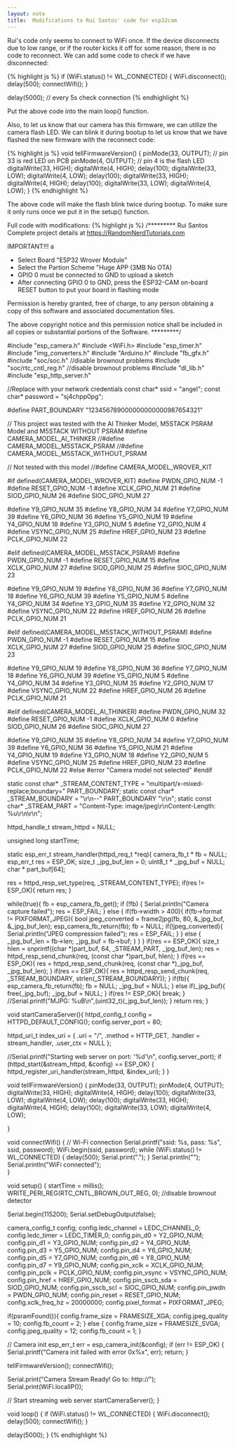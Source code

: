 ```yaml
---
layout: note
title:  Modifications to Rui Santos' code for esp32cam
---
```


Rui's code only seems to connect to WiFi once. If the device disconnects due
to low range, or if the router kicks it off for some reason, there is no code
to reconnect. We can add some code to check if we have disconnected:

{% highlight js %}
if (WiFi.status() != WL_CONNECTED) {
  WiFi.disconnect();
  delay(500);
  connectWifi();
}

delay(5000);  // every 5s check connection
{% endhighlight %}

Put the above code into the main loop() function.

Also, to let us know that our camera has this firmware, we can utilize the
camera flash LED. We can blink it during bootup to let us know that we have
flashed the new firmware with the reconnect code:

{% highlight js %}
void tellFirmwareVersion() {
  pinMode(33, OUTPUT);		// pin 33 is red LED on PCB
  pinMode(4, OUTPUT);		// pin 4 is the flash LED
  digitalWrite(33, HIGH);
  digitalWrite(4, HIGH);
  delay(100);
  digitalWrite(33, LOW);
  digitalWrite(4, LOW);
  delay(100);
  digitalWrite(33, HIGH);
  digitalWrite(4, HIGH);
  delay(100);
  digitalWrite(33, LOW);
  digitalWrite(4, LOW); 
}
{% endhighlight %}

The above code will make the flash blink twice during bootup. To make sure it
only runs once we put it in the setup() function.

Full code with modifications:
{% highlight js %}
/*********
  Rui Santos
  Complete project details at https://RandomNerdTutorials.com
  
  IMPORTANT!!! a
   - Select Board "ESP32 Wrover Module"
   - Select the Partion Scheme "Huge APP (3MB No OTA)
   - GPIO 0 must be connected to GND to upload a sketch
   - After connecting GPIO 0 to GND, press the ESP32-CAM on-board RESET button to put your board in flashing mode
  
  Permission is hereby granted, free of charge, to any person obtaining a copy
  of this software and associated documentation files.

  The above copyright notice and this permission notice shall be included in all
  copies or substantial portions of the Software.
*********/

#include "esp_camera.h"
#include <WiFi.h>
#include "esp_timer.h"
#include "img_converters.h"
#include "Arduino.h"
#include "fb_gfx.h"
#include "soc/soc.h" //disable brownout problems
#include "soc/rtc_cntl_reg.h"  //disable brownout problems
#include "dl_lib.h"
#include "esp_http_server.h"

//Replace with your network credentials
const char* ssid = "angel";
const char* password = "sj4chpp0pg";

#define PART_BOUNDARY "123456789000000000000987654321"

// This project was tested with the AI Thinker Model, M5STACK PSRAM Model and M5STACK WITHOUT PSRAM
#define CAMERA_MODEL_AI_THINKER
//#define CAMERA_MODEL_M5STACK_PSRAM
//#define CAMERA_MODEL_M5STACK_WITHOUT_PSRAM

// Not tested with this model
//#define CAMERA_MODEL_WROVER_KIT

#if defined(CAMERA_MODEL_WROVER_KIT)
  #define PWDN_GPIO_NUM    -1
  #define RESET_GPIO_NUM   -1
  #define XCLK_GPIO_NUM    21
  #define SIOD_GPIO_NUM    26
  #define SIOC_GPIO_NUM    27
  
  #define Y9_GPIO_NUM      35
  #define Y8_GPIO_NUM      34
  #define Y7_GPIO_NUM      39
  #define Y6_GPIO_NUM      36
  #define Y5_GPIO_NUM      19
  #define Y4_GPIO_NUM      18
  #define Y3_GPIO_NUM       5
  #define Y2_GPIO_NUM       4
  #define VSYNC_GPIO_NUM   25
  #define HREF_GPIO_NUM    23
  #define PCLK_GPIO_NUM    22

#elif defined(CAMERA_MODEL_M5STACK_PSRAM)
  #define PWDN_GPIO_NUM     -1
  #define RESET_GPIO_NUM    15
  #define XCLK_GPIO_NUM     27
  #define SIOD_GPIO_NUM     25
  #define SIOC_GPIO_NUM     23
  
  #define Y9_GPIO_NUM       19
  #define Y8_GPIO_NUM       36
  #define Y7_GPIO_NUM       18
  #define Y6_GPIO_NUM       39
  #define Y5_GPIO_NUM        5
  #define Y4_GPIO_NUM       34
  #define Y3_GPIO_NUM       35
  #define Y2_GPIO_NUM       32
  #define VSYNC_GPIO_NUM    22
  #define HREF_GPIO_NUM     26
  #define PCLK_GPIO_NUM     21

#elif defined(CAMERA_MODEL_M5STACK_WITHOUT_PSRAM)
  #define PWDN_GPIO_NUM     -1
  #define RESET_GPIO_NUM    15
  #define XCLK_GPIO_NUM     27
  #define SIOD_GPIO_NUM     25
  #define SIOC_GPIO_NUM     23
  
  #define Y9_GPIO_NUM       19
  #define Y8_GPIO_NUM       36
  #define Y7_GPIO_NUM       18
  #define Y6_GPIO_NUM       39
  #define Y5_GPIO_NUM        5
  #define Y4_GPIO_NUM       34
  #define Y3_GPIO_NUM       35
  #define Y2_GPIO_NUM       17
  #define VSYNC_GPIO_NUM    22
  #define HREF_GPIO_NUM     26
  #define PCLK_GPIO_NUM     21

#elif defined(CAMERA_MODEL_AI_THINKER)
  #define PWDN_GPIO_NUM     32
  #define RESET_GPIO_NUM    -1
  #define XCLK_GPIO_NUM      0
  #define SIOD_GPIO_NUM     26
  #define SIOC_GPIO_NUM     27
  
  #define Y9_GPIO_NUM       35
  #define Y8_GPIO_NUM       34
  #define Y7_GPIO_NUM       39
  #define Y6_GPIO_NUM       36
  #define Y5_GPIO_NUM       21
  #define Y4_GPIO_NUM       19
  #define Y3_GPIO_NUM       18
  #define Y2_GPIO_NUM        5
  #define VSYNC_GPIO_NUM    25
  #define HREF_GPIO_NUM     23
  #define PCLK_GPIO_NUM     22
#else
  #error "Camera model not selected"
#endif

static const char* _STREAM_CONTENT_TYPE = "multipart/x-mixed-replace;boundary=" PART_BOUNDARY;
static const char* _STREAM_BOUNDARY = "\r\n--" PART_BOUNDARY "\r\n";
static const char* _STREAM_PART = "Content-Type: image/jpeg\r\nContent-Length: %u\r\n\r\n";

httpd_handle_t stream_httpd = NULL;

unsigned long startTime;

static esp_err_t stream_handler(httpd_req_t *req){
  camera_fb_t * fb = NULL;
  esp_err_t res = ESP_OK;
  size_t _jpg_buf_len = 0;
  uint8_t * _jpg_buf = NULL;
  char * part_buf[64];

  res = httpd_resp_set_type(req, _STREAM_CONTENT_TYPE);
  if(res != ESP_OK){
    return res;
  }

  while(true){
    fb = esp_camera_fb_get();
    if (!fb) {
      Serial.println("Camera capture failed");
      res = ESP_FAIL;
    } else {
      if(fb->width > 400){
        if(fb->format != PIXFORMAT_JPEG){
          bool jpeg_converted = frame2jpg(fb, 80, &_jpg_buf, &_jpg_buf_len);
          esp_camera_fb_return(fb);
          fb = NULL;
          if(!jpeg_converted){
            Serial.println("JPEG compression failed");
            res = ESP_FAIL;
          }
        } else {
          _jpg_buf_len = fb->len;
          _jpg_buf = fb->buf;
        }
      }
    }
    if(res == ESP_OK){
      size_t hlen = snprintf((char *)part_buf, 64, _STREAM_PART, _jpg_buf_len);
      res = httpd_resp_send_chunk(req, (const char *)part_buf, hlen);
    }
    if(res == ESP_OK){
      res = httpd_resp_send_chunk(req, (const char *)_jpg_buf, _jpg_buf_len);
    }
    if(res == ESP_OK){
      res = httpd_resp_send_chunk(req, _STREAM_BOUNDARY, strlen(_STREAM_BOUNDARY));
    }
    if(fb){
      esp_camera_fb_return(fb);
      fb = NULL;
      _jpg_buf = NULL;
    } else if(_jpg_buf){
      free(_jpg_buf);
      _jpg_buf = NULL;
    }
    if(res != ESP_OK){
      break;
    }
    //Serial.printf("MJPG: %uB\n",(uint32_t)(_jpg_buf_len));
  }
  return res;
}

void startCameraServer(){
  httpd_config_t config = HTTPD_DEFAULT_CONFIG();
  config.server_port = 80;

  httpd_uri_t index_uri = {
    .uri       = "/",
    .method    = HTTP_GET,
    .handler   = stream_handler,
    .user_ctx  = NULL
  };
  
  //Serial.printf("Starting web server on port: '%d'\n", config.server_port);
  if (httpd_start(&stream_httpd, &config) == ESP_OK) {
    httpd_register_uri_handler(stream_httpd, &index_uri);
  }
}

void tellFirmwareVersion() {
  pinMode(33, OUTPUT);
  pinMode(4, OUTPUT);
  digitalWrite(33, HIGH);
  digitalWrite(4, HIGH);
  delay(100);
  digitalWrite(33, LOW);
  digitalWrite(4, LOW);
  delay(100);
  digitalWrite(33, HIGH);
  digitalWrite(4, HIGH);
  delay(100);
  digitalWrite(33, LOW);
  digitalWrite(4, LOW);
  
}
  
void connectWifi() { 
  // Wi-Fi connection
  Serial.printf("ssid: %s, pass: %s", ssid, password);
  WiFi.begin(ssid, password);
  while (WiFi.status() != WL_CONNECTED) {
    delay(500);
    Serial.print(".");
  }
  Serial.println("");
  Serial.println("WiFi connected");  
}

void setup() {
  startTime = millis();
  WRITE_PERI_REG(RTC_CNTL_BROWN_OUT_REG, 0); //disable brownout detector
 
  Serial.begin(115200);
  Serial.setDebugOutput(false);
  
  camera_config_t config;
  config.ledc_channel = LEDC_CHANNEL_0;
  config.ledc_timer = LEDC_TIMER_0;
  config.pin_d0 = Y2_GPIO_NUM;
  config.pin_d1 = Y3_GPIO_NUM;
  config.pin_d2 = Y4_GPIO_NUM;
  config.pin_d3 = Y5_GPIO_NUM;
  config.pin_d4 = Y6_GPIO_NUM;
  config.pin_d5 = Y7_GPIO_NUM;
  config.pin_d6 = Y8_GPIO_NUM;
  config.pin_d7 = Y9_GPIO_NUM;
  config.pin_xclk = XCLK_GPIO_NUM;
  config.pin_pclk = PCLK_GPIO_NUM;
  config.pin_vsync = VSYNC_GPIO_NUM;
  config.pin_href = HREF_GPIO_NUM;
  config.pin_sscb_sda = SIOD_GPIO_NUM;
  config.pin_sscb_scl = SIOC_GPIO_NUM;
  config.pin_pwdn = PWDN_GPIO_NUM;
  config.pin_reset = RESET_GPIO_NUM;
  config.xclk_freq_hz = 20000000;
  config.pixel_format = PIXFORMAT_JPEG; 
  
  if(psramFound()){
    config.frame_size = FRAMESIZE_XGA;
    config.jpeg_quality = 10;
    config.fb_count = 2;
  } else {
    config.frame_size = FRAMESIZE_SVGA;
    config.jpeg_quality = 12;
    config.fb_count = 1;
  }
  
  // Camera init
  esp_err_t err = esp_camera_init(&config);
  if (err != ESP_OK) {
    Serial.printf("Camera init failed with error 0x%x", err);
    return;
  }

  tellFirmwareVersion();
  connectWifi();
  
  Serial.print("Camera Stream Ready! Go to: http://");
  Serial.print(WiFi.localIP());
  
  // Start streaming web server
  startCameraServer();
}

void loop() {
  if (WiFi.status() != WL_CONNECTED) {
    WiFi.disconnect();
    delay(500);
    connectWifi();
  }
  
  delay(5000);
}
{% endhighlight %}
